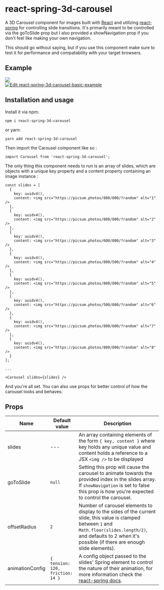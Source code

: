 # react-spring-3d-carousel

A 3D Carousel component for images built with [React](https://reactjs.org/) and utilizing [react-spring](https://github.com/react-spring/react-spring) for controlling slide transitions.
It's primarily meant to be controlled via the goToSlide prop but I also provided a showNavigation prop if you don't feel like making your own navigation.

This should go without saying, but if you use this component make sure to test it for performance and compatability with your target browsers.

## Example

![](react-spring-3d-carousel-example.gif)  
[![Edit react-spring-3d-carousel-basic-example](https://codesandbox.io/static/img/play-codesandbox.svg)](https://codesandbox.io/s/1v96j74484?view=preview)

## Installation and usage

Install it via npm:

```
npm i react-spring-3d-carousel
```

or yarn:

```
yarn add react-spring-3d-carousel
```

Then import the Carousel component like so :

```
import Carousel from 'react-spring-3d-carousel';
```

The only thing this component needs to run is an array of slides, which are objects with a unique key property and a content property containing an image instance :

```
const slides = [
  {
    key: uuidv4(),
    content: <img src="https://picsum.photos/800/800/?random" alt="1" />
  },
  {
    key: uuidv4(),
    content: <img src="https://picsum.photos/800/800/?random" alt="2" />
  },
  {
    key: uuidv4(),
    content: <img src="https://picsum.photos/600/800/?random" alt="3" />
  },
  {
    key: uuidv4(),
    content: <img src="https://picsum.photos/800/500/?random" alt="4" />
  },
  {
    key: uuidv4(),
    content: <img src="https://picsum.photos/800/800/?random" alt="5" />
  },
  {
    key: uuidv4(),
    content: <img src="https://picsum.photos/500/800/?random" alt="6" />
  },
  {
    key: uuidv4(),
    content: <img src="https://picsum.photos/800/600/?random" alt="7" />
  },
  {
    key: uuidv4(),
    content: <img src="https://picsum.photos/800/800/?random" alt="8" />
  }
];

...

<Carousel slides={slides} />
```

And you're all set. You can also use props for better control of how the carousel looks and behaves:

## Props

| Name            | Default value                    | Description                                                                                                                                                                                                               |
| --------------- | -------------------------------- | ------------------------------------------------------------------------------------------------------------------------------------------------------------------------------------------------------------------------- |
| slides          | ---                              | An array containing elements of the form `{ key, content }` where key holds any unique value and content holds a reference to a JSX `<img />` to be displayed                                                             |
| goToSlide       | `null`                           | Setting this prop will cause the carousel to animate towards the provided index in the slides array. If `showNavigation` is set to false this prop is how you're expected to control the carousel.                        |
| offsetRadius    | `2`                              | Number of carousel elements to display to the sides of the current slide, this value is clamped between `1` and `Math.floor(slides.length/2)`, and defaults to 2 when it's possible (if there are enough slide elements). |
| animationConfig | `{ tension: 120, friction: 14 }` | A config object passed to the slides' Spring element to control the nature of their animation, for more information check the [react-spring docs](http://react-spring.surge.sh/#/api#configs).                            |
